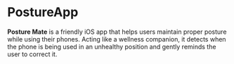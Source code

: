 # PostureApp
**Posture Mate** is a friendly iOS app that helps users maintain proper posture while using their phones. Acting like a wellness companion, it detects when the phone is being used in an unhealthy position and gently reminds the user to correct it.
